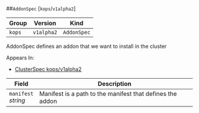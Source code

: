 ##`AddonSpec` [`kops`/`v1alpha2`]

Group        | Version     | Kind
------------ | ---------- | -----------
`kops` | `v1alpha2` | `AddonSpec`



AddonSpec defines an addon that we want to install in the cluster

<aside class="notice">
Appears In:

<ul> 
<li><a href="#clusterspec-v1alpha2-kops">ClusterSpec kops/v1alpha2</a></li>
</ul></aside>

Field        | Description
------------ | -----------
`manifest`<br /> *string*    | Manifest is a path to the manifest that defines the addon


